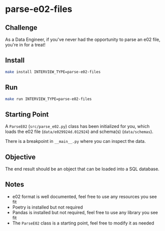 # parse-e02-files

## Challenge

As a Data Engineer, if you've never had the opportunity
to parse an e02 file, you're in for a treat!

## Install

```bash
make install INTERVIEW_TYPE=parse-e02-files
```

## Run

```bash
make run INTERVIEW_TYPE=parse-e02-files
```

## Starting Point

A `ParseE02` (`src/parse_e02.py`) class has been initialized for you, which loads
the e02 file (`data/e029924d.012924`) and schema(s) (`data/schemas`).

There is a breakpoint in `__main__.py` where you can inspect the data.

## Objective

The end result should be an object that can be loaded into a SQL database.

## Notes

- e02 format is well documented, feel free to use any resources you see fit
- Poetry is installed but not required
- Pandas is installed but not required, feel free to use any library you see fit
- The `ParseE02` class is a starting point, feel free to modify it as needed
